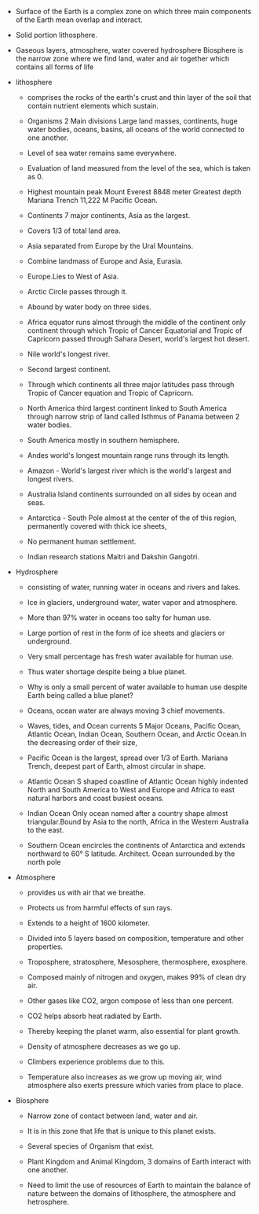 - Surface of the Earth is a complex zone on which three main components of the Earth mean overlap and interact.
    

- Solid portion lithosphere.
    
- Gaseous layers, atmosphere, water covered hydrosphere Biosphere is the narrow zone where we find land, water and air together which contains all forms of life
    
- lithosphere
    
    - comprises the rocks of the earth's crust and thin layer of the soil that contain nutrient elements which sustain.
        
    - Organisms 2 Main divisions Large land masses, continents, huge water bodies, oceans, basins, all oceans of the world connected to one another.
        
    - Level of sea water remains same everywhere.
        
    - Evaluation of land measured from the level of the sea, which is taken as 0.
        
    - Highest mountain peak Mount Everest 8848 meter Greatest depth Mariana Trench 11,222 M Pacific Ocean.
        
    - Continents 7 major continents, Asia as the largest.
        
    - Covers 1/3 of total land area.
        
    - Asia separated from Europe by the Ural Mountains.
        
    - Combine landmass of Europe and Asia, Eurasia.
        
    - Europe.Lies to West of Asia.
        
    - Arctic Circle passes through it.
        
    - Abound by water body on three sides.
        
    - Africa equator runs almost through the middle of the continent only continent through which Tropic of Cancer Equatorial and Tropic of Capricorn passed through Sahara Desert, world's largest hot desert.
        
    - Nile world's longest river.
        
    - Second largest continent.
        
    - Through which continents all three major latitudes pass through Tropic of Cancer equation and Tropic of Capricorn.
        
    - North America third largest continent linked to South America through narrow strip of land called Isthmus of Panama between 2 water bodies.
        
    - South America mostly in southern hemisphere.
        
    - Andes world's longest mountain range runs through its length.
        
    - Amazon - World's largest river which is the world's largest and longest rivers.
        
    - Australia Island continents surrounded on all sides by ocean and seas.
        
    - Antarctica - South Pole almost at the center of the of this region, permanently covered with thick ice sheets,
        
    - No permanent human settlement.
        
    - Indian research stations Maitri and Dakshin Gangotri.
        
- Hydrosphere
    
    - consisting of water, running water in oceans and rivers and lakes.
        
    - Ice in glaciers, underground water, water vapor and atmosphere.
        
    - More than 97% water in oceans too salty for human use.
        
    - Large portion of rest in the form of ice sheets and glaciers or underground.
        
    - Very small percentage has fresh water available for human use.
        
    - Thus water shortage despite being a blue planet.
        
    - Why is only a small percent of water available to human use despite Earth being called a blue planet?
        
    - Oceans, ocean water are always moving 3 chief movements.
        
    - Waves, tides, and Ocean currents 5 Major Oceans, Pacific Ocean, Atlantic Ocean, Indian Ocean, Southern Ocean, and Arctic Ocean.In the decreasing order of their size,
        
    - Pacific Ocean is the largest, spread over 1/3 of Earth. Mariana Trench, deepest part of Earth, almost circular in shape.
        
    - Atlantic Ocean S shaped coastline of Atlantic Ocean highly indented North and South America to West and Europe and Africa to east natural harbors and coast busiest oceans.
        
    - Indian Ocean Only ocean named after a country shape almost triangular.Bound by Asia to the north, Africa in the Western Australia to the east.
        
    - Southern Ocean encircles the continents of Antarctica and extends northward to 60° S latitude. Architect. Ocean surrounded.by the north pole
        
- Atmosphere
    
    - provides us with air that we breathe.
        
    - Protects us from harmful effects of sun rays.
        
    - Extends to a height of 1600 kilometer.
        
    - Divided into 5 layers based on composition, temperature and other properties.
        
    - Troposphere, stratosphere, Mesosphere, thermosphere, exosphere.
        
    - Composed mainly of nitrogen and oxygen, makes 99% of clean dry air.
        
    - Other gases like CO2, argon compose of less than one percent.
        
    - CO2 helps absorb heat radiated by Earth.
        
    - Thereby keeping the planet warm, also essential for plant growth.
        
    - Density of atmosphere decreases as we go up.
        
    - Climbers experience problems due to this.
        
    - Temperature also increases as we grow up moving air, wind atmosphere also exerts pressure which varies from place to place.
        
- Biosphere
    
    - Narrow zone of contact between land, water and air.
        
    - It is in this zone that life that is unique to this planet exists.
        
    - Several species of Organism that exist.
        
    - Plant Kingdom and Animal Kingdom, 3 domains of Earth interact with one another.
        
    - Need to limit the use of resources of Earth to maintain the balance of nature between the domains of lithosphere, the atmosphere and hetrosphere.